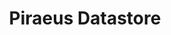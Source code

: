 ---
title: "Piraeus Datastore"
description: 'HA Datastore for Kubernetes'
info: [{
  subtitle: 'High Available',
  desc: 'Supports 1/2/3 replica numbers and online switch between them. Piraeus place the replicas intelligently across the nodes to balance the workload.',
  imgUrl: '/img/kube/high-available.png',
}, {
  subtitle: 'Linux Native',
  desc: 'DRBD, as the core component, has been a part of Linux kernel for 20 years. LVM, as the backend, is also a Linux staple. There is no un-battle-tested new stack in data plane.',
  imgUrl: '/img/kube/linux-native.png',
}, {
  subtitle: 'Simple',
  desc: 'Manages data accessibility and availability without the need to integrate a complex storage API. All the configurations are explicit and human-readable.',
  imgUrl: '/img/kube/simple.png',
}, {
  subtitle: 'High Performance',
  desc: 'DRBD-9 has great data replication efficiency. It provides synchronous,semi-synchronous and asynchronous replication schemes, and also supports RDMA for high-speed across-node connection.',
  imgUrl: '/img/kube/high-performance.png',
}, {
  subtitle: 'Cloud Agnostic',
  desc: 'Piraeus can run on all kinds of storage medium: RAID, SAN, NAS or EBS. It unifies storage system across different clouds, both public and private.',
  imgUrl: '/img/kube/cloud-agnostic.png',
}, {
  subtitle: 'Secure',
  desc: 'Fully supports OpenSSL encryption and LDAP authentication. Also provides data encryption at DRBD level. Integrates secret-key management with KVDB, AWS-KMS and Azure Key-Vault.',
  imgUrl: '/img/kube/secure.png',
}]
firstBtnName: 'Katacoda Tutorial'
firstBtnUrl: 'https://github.com/piraeusdatastore/piraeus-operator/releases'
secondBtnName: 'View on Github'
secondBtnUrl: 'https://github.com/piraeusdatastore'
btnHint: '100% Open Source, 100% Cloud Native'
hintBtnName: 'ONE LINE DEPLOY'
hintBtnUrl: 'https://docs.piraeus.io'
hintInfo: '$ kubectl apply -f https://raw.githubusercontent.com/piraeus-datastore/piraeus-operator.yaml'
hintInfoUrl: 'https://raw.githubusercontent.com/piraeus-datastore/piraeus-operator.yaml'
linbitUrl: 'https://www.linbit.com/en/'
daocloudUrl: 'https://www.daocloud.io/'
---
